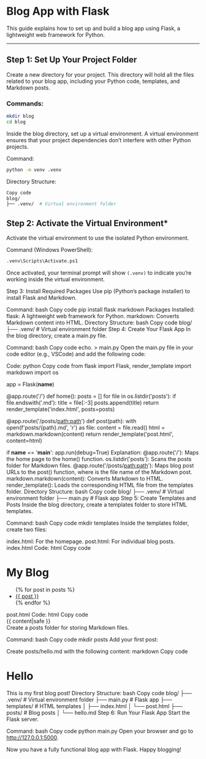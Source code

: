 # Blog App with Flask

This guide explains how to set up and build a blog app using Flask, a lightweight web framework for Python.

---

## **Step 1: Set Up Your Project Folder**

Create a new directory for your project. This directory will hold all the files related to your blog app, including your Python code, templates, and Markdown posts.

### Commands:
```bash
mkdir blog
cd blog
```
Inside the blog directory, set up a virtual environment. A virtual environment ensures that your project dependencies don’t interfere with other Python projects.

Command:
```bash
python -m venv .venv
```
Directory Structure:
```bash
Copy code
blog/
├── .venv/  # Virtual environment folder
```

## **Step 2: Activate the Virtual Environment***
Activate the virtual environment to use the isolated Python environment.

Command (Windows PowerShell):
```bash
.venv\Scripts\Activate.ps1
```
Once activated, your terminal prompt will show `(.venv)` to indicate you’re working inside the virtual environment.

Step 3: Install Required Packages
Use pip (Python’s package installer) to install Flask and Markdown.

Command:
bash
Copy code
pip install flask markdown
Packages Installed:
flask: A lightweight web framework for Python.
markdown: Converts Markdown content into HTML.
Directory Structure:
bash
Copy code
blog/
├── .venv/  # Virtual environment folder
Step 4: Create Your Flask App
In the blog directory, create a main.py file.

Command:
bash
Copy code
echo. > main.py
Open the main.py file in your code editor (e.g., VSCode) and add the following code:

Code:
python
Copy code
from flask import Flask, render_template
import markdown
import os

app = Flask(__name__)

@app.route('/')
def home():
    posts = []
    for file in os.listdir('posts'):
        if file.endswith('.md'):
            title = file[:-3]
            posts.append(title)
    return render_template('index.html', posts=posts)

@app.route('/posts/<path:path>')
def post(path):
    with open(f'posts/{path}.md', 'r') as file:
        content = file.read()
        html = markdown.markdown(content)
    return render_template('post.html', content=html)

if __name__ == '__main__':
    app.run(debug=True)
Explanation:
@app.route('/'): Maps the home page to the home() function.
os.listdir('posts'): Scans the posts folder for Markdown files.
@app.route('/posts/<path:path>'): Maps blog post URLs to the post() function, where <path> is the file name of the Markdown post.
markdown.markdown(content): Converts Markdown to HTML.
render_template(): Loads the corresponding HTML file from the templates folder.
Directory Structure:
bash
Copy code
blog/
├── .venv/  # Virtual environment folder
├── main.py  # Flask app
Step 5: Create Templates and Posts
Inside the blog directory, create a templates folder to store HTML templates.

Command:
bash
Copy code
mkdir templates
Inside the templates folder, create two files:

index.html: For the homepage.
post.html: For individual blog posts.
index.html Code:
html
Copy code
<!DOCTYPE html>
<html lang="en">
<head>
    <title>My Blog</title>
</head>
<body>
    <h1>My Blog</h1>
    <ul>
        {% for post in posts %}
        <li><a href="/posts/{{ post }}">{{ post }}</a></li>
        {% endfor %}
    </ul>
</body>
</html>
post.html Code:
html
Copy code
<!DOCTYPE html>
<html lang="en">
<head>
    <title>{{ content|safe }}</title>
</head>
<body>
    <div>
        {{ content|safe }}
    </div>
</body>
</html>
Create a posts folder for storing Markdown files.

Command:
bash
Copy code
mkdir posts
Add your first post:

Create posts/hello.md with the following content:
markdown
Copy code
# Hello

This is my first blog post!
Directory Structure:
bash
Copy code
blog/
├── .venv/        # Virtual environment folder
├── main.py       # Flask app
├── templates/    # HTML templates
│   ├── index.html
│   └── post.html
├── posts/        # Blog posts
│   └── hello.md
Step 6: Run Your Flask App
Start the Flask server.

Command:
bash
Copy code
python main.py
Open your browser and go to http://127.0.0.1:5000.

Now you have a fully functional blog app with Flask. Happy blogging!
